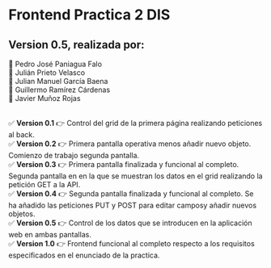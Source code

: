 # Frontend Practica 2 DIS
## Version 0.5, realizada por:
:bust_in_silhouette: Pedro José Paniagua Falo <br>
:bust_in_silhouette: Julián Prieto Velasco <br>
:bust_in_silhouette: Julian Manuel García Baena <br>
:bust_in_silhouette: Guillermo Ramírez Cárdenas <br>
:bust_in_silhouette: Javier Muñoz Rojas 

<br>:white_check_mark: **Version 0.1** :point_right: Control del grid de la primera página realizando peticiones al back.
<br>:white_check_mark: **Version 0.2** :point_right: Primera pantalla operativa menos añadir nuevo objeto. Comienzo de trabajo segunda pantalla.
<br>:white_check_mark: **Version 0.3** :point_right: Primera pantalla finalizada y funcional al completo. Segunda pantalla en en la que se muestran los datos en el grid realizando la petición GET a la API.
<br>:white_check_mark: **Version 0.4** :point_right: Segunda pantalla finalizada y funcional al completo. Se ha añadido las peticiones PUT y POST para editar camposy añadir nuevos objetos.
<br>:white_check_mark: **Version 0.5** :point_right: Control de los datos que se introducen en la aplicación web en ambas pantallas.
<br>:white_check_mark: **Version 1.0** :point_right: Frontend funcional al completo respecto a los requisitos especificados en el enunciado de la practica.